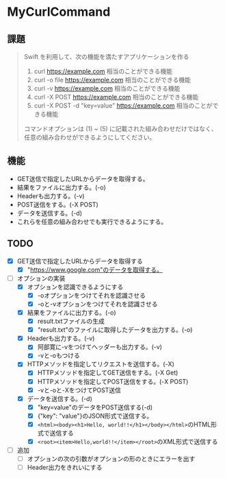 # MyCurlCommand

## 課題

> Swift を利用して、次の機能を満たすアプリケーションを作る
> 1. curl https://example.com 相当のことができる機能
> 2. curl -o file https://example.com 相当のことができる機能
> 3. curl -v  https://example.com 相当のことができる機能
> 4. curl -X POST https://example.com 相当のことができる機能
> 5. curl -X POST -d "key=value" https://example.com 相当のことができる機能
> 
> コマンドオプションは (1) ~ (5) に記載された組み合わせだけではなく、
> 任意の組み合わせができるようにしてください。

## 機能
- GET送信で指定したURLからデータを取得する。
- 結果をファイルに出力する。(-o)
- Headerも出力する。(-v)
- POST送信をする。(-X POST)
- データを送信する。(-d)
- これらを任意の組み合わせでも実行できるようにする。

## TODO
- [x] GET送信で指定したURLからデータを取得する
    - [x] "https://www.google.com"のデータを取得する。
- [ ] オプションの実装
    - [x] オプションを認識できるようにする
        - [x] -oオプションをつけてそれを認識させる
        - [x] -oと-vオプションをつけてそれを認識させる
    - [x] 結果をファイルに出力する。(-o)
        - [x] result.txtファイルの生成
        - [x] "result.txt"のファイルに取得したデータを出力する。(-o)
    - [x] Headerも出力する。(-v)
        - [x] 阿部寛に-vをつけてヘッダーも出力する。(-v)
        - [x] -vと-oもつける
    - [x] HTTPメソッドを指定してリクエストを送信する。(-X)
        - [x] HTTPメソッドを指定してGET送信をする。(-X Get)
        - [x] HTTPメソッドを指定してPOST送信をする。(-X POST)
        - [x] -vと-oと-XをつけてPOST送信
    - [x] データを送信する。(-d)
        - [x] "key=value"のデータをPOST送信する(-d)
        - [x] {"key": "value"}のJSON形式で送信する。
        - [x] `<html><body><h1>Hello, world!!</h1></body></html>`のHTML形式で送信する
        - [x] `<root><item>Hello,world!!</item></root>`のXML形式で送信する

- [ ] 追加
    - [ ] オプションの次の引数がオプションの形のときにエラーを出す
    - [ ] Header出力をきれいにする
